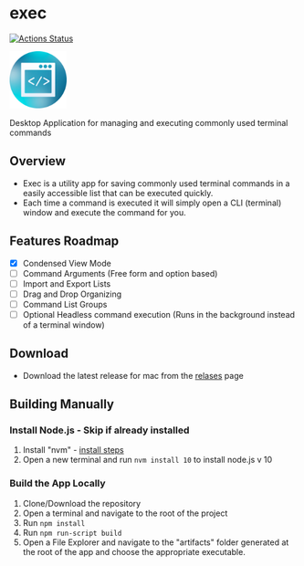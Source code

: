 # exec

[![Actions Status](https://github.com/pwbrown/exec/workflows/Build%20For%20Production/badge.svg)](https://github.com/pwbrown/exec/actions)

<img src="./.build/resources/icon.png" width=100 height=100>

Desktop Application for managing and executing commonly used terminal commands

## Overview
* Exec is a utility app for saving commonly used terminal commands in a easily accessible list that can be executed quickly.
* Each time a command is executed it will simply open a CLI (terminal) window and execute the command for you.

## Features Roadmap
- [x] Condensed View Mode
- [ ] Command Arguments (Free form and option based)
- [ ] Import and Export Lists
- [ ] Drag and Drop Organizing
- [ ] Command List Groups
- [ ] Optional Headless command execution (Runs in the background instead of a terminal window)

## Download
* Download the latest release for mac from the [relases](https://github.com/pwbrown/exec/releases/latest) page

## Building Manually

### Install Node.js - Skip if already installed
1. Install "nvm" - [install steps](https://github.com/nvm-sh/nvm#installation-and-update)
2. Open a new terminal and run `nvm install 10` to install node.js v 10

### Build the App Locally
1. Clone/Download the repository
2. Open a terminal and navigate to the root of the project
3. Run `npm install`
4. Run `npm run-script build`
5. Open a File Explorer and navigate to the "artifacts" folder generated at the root of the app and choose the appropriate executable.